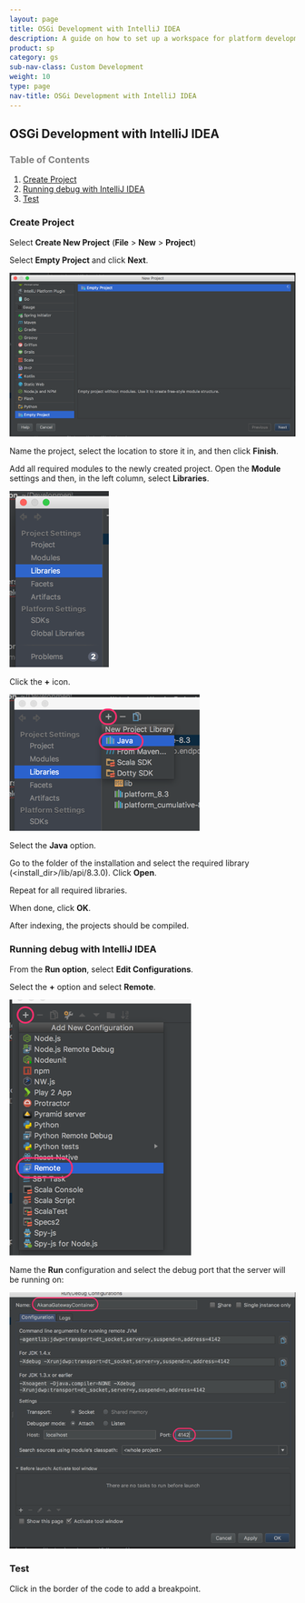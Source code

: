 ```yaml
---
layout: page
title: OSGi Development with IntelliJ IDEA
description: A guide on how to set up a workspace for platform development with IntelliJ IDEA
product: sp
category: gs
sub-nav-class: Custom Development
weight: 10
type: page
nav-title: OSGi Development with IntelliJ IDEA
---
```


## OSGi Development with IntelliJ IDEA

<h3 style="color: grey;">Table of Contents</h3>
<ol class="table_of_contents">
	<li><a href="#createproject">Create Project</a></li>
	<li><a href="#debug">Running debug with IntelliJ IDEA</a></li>
	<li><a href="#test">Test</a></li>
</ol>


### <a name="createproject"></a>Create Project

Select **Create New Project** (**File** > **New** > **Project**)

Select **Empty Project** and click **Next**.

![](images/03_OSGiDevelopmentWithIntelliJ.png)

Name the project, select the location to store it in, and then click **Finish**.

Add all required modules to the newly created project. Open the **Module** settings and then, in the left column, select **Libraries**.

![](images/04_OSGiDevelopmentWithIntelliJ.png)

Click the **+** icon.

![](images/05_OSGiDevelopmentWithIntelliJ.png)

Select the **Java** option.

Go to the folder of the installation and select the required library (<install_dir>/lib/api/8.3.0). Click **Open**.

Repeat for all required libraries.

When done, click **OK**.

After indexing, the projects should be compiled.

### <a name="debug"></a>Running debug with IntelliJ IDEA

From the **Run option**, select **Edit Configurations**.

Select the **+** option and select **Remote**.

![](images/06_OSGiDevelopmentWithIntelliJ.png)

Name the **Run** configuration and select the debug port that the server will be running on:

![](images/07_OSGiDevelopmentWithIntelliJ.png)

### <a name="test"></a>Test

Click in the border of the code to add a breakpoint.
